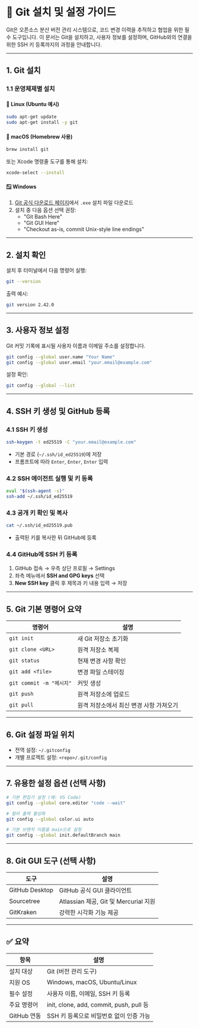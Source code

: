 # 🔧 Git 설치 및 설정 가이드

Git은 오픈소스 분산 버전 관리 시스템으로, 코드 변경 이력을 추적하고 협업을 위한 필수 도구입니다.
이 문서는 Git을 설치하고, 사용자 정보를 설정하며, GitHub와의 연결을 위한 SSH 키 등록까지의 과정을 안내합니다.

---

## 1. Git 설치

### 1.1 운영체제별 설치

#### 🐧 Linux (Ubuntu 예시)

```bash
sudo apt-get update
sudo apt-get install -y git
```

#### 🍎 macOS (Homebrew 사용)

```bash
brew install git
```

또는 Xcode 명령줄 도구를 통해 설치:

```bash
xcode-select --install
```

#### 🪟 Windows

1. [Git 공식 다운로드 페이지](https://git-scm.com/downloads)에서 `.exe` 설치 파일 다운로드
2. 설치 중 다음 옵션 선택 권장:
   - "Git Bash Here"
   - "Git GUI Here"
   - "Checkout as-is, commit Unix-style line endings"

---

## 2. 설치 확인

설치 후 터미널에서 다음 명령어 실행:

```bash
git --version
```

출력 예시:

```bash
git version 2.42.0
```

---

## 3. 사용자 정보 설정

Git 커밋 기록에 표시될 사용자 이름과 이메일 주소를 설정합니다.

```bash
git config --global user.name "Your Name"
git config --global user.email "your.email@example.com"
```

설정 확인:

```bash
git config --global --list
```

---

## 4. SSH 키 생성 및 GitHub 등록

### 4.1 SSH 키 생성

```bash
ssh-keygen -t ed25519 -C "your.email@example.com"
```

- 기본 경로 (`~/.ssh/id_ed25519`)에 저장
- 프롬프트에 따라 `Enter`, `Enter`, `Enter` 입력

### 4.2 SSH 에이전트 실행 및 키 등록

```bash
eval "$(ssh-agent -s)"
ssh-add ~/.ssh/id_ed25519
```

### 4.3 공개 키 확인 및 복사

```bash
cat ~/.ssh/id_ed25519.pub
```

- 출력된 키를 복사한 뒤 GitHub에 등록

### 4.4 GitHub에 SSH 키 등록

1. GitHub 접속 → 우측 상단 프로필 → Settings
2. 좌측 메뉴에서 **SSH and GPG keys** 선택
3. **New SSH key** 클릭 후 제목과 키 내용 입력 → 저장

---

## 5. Git 기본 명령어 요약

| 명령어 | 설명 |
|--------|------|
| `git init` | 새 Git 저장소 초기화 |
| `git clone <URL>` | 원격 저장소 복제 |
| `git status` | 현재 변경 사항 확인 |
| `git add <file>` | 변경 파일 스테이징 |
| `git commit -m "메시지"` | 커밋 생성 |
| `git push` | 원격 저장소에 업로드 |
| `git pull` | 원격 저장소에서 최신 변경 사항 가져오기 |

---

## 6. Git 설정 파일 위치

- 전역 설정: `~/.gitconfig`
- 개별 프로젝트 설정: `<repo>/.git/config`

---

## 7. 유용한 설정 옵션 (선택 사항)

```bash
# 기본 편집기 설정 (예: VS Code)
git config --global core.editor "code --wait"

# 컬러 출력 활성화
git config --global color.ui auto

# 기본 브랜치 이름을 main으로 설정
git config --global init.defaultBranch main
```

---

## 8. Git GUI 도구 (선택 사항)

| 도구 | 설명 |
|------|------|
| GitHub Desktop | GitHub 공식 GUI 클라이언트 |
| Sourcetree | Atlassian 제공, Git 및 Mercurial 지원 |
| GitKraken | 강력한 시각화 기능 제공 |

---

## ✅ 요약

| 항목 | 설명 |
|------|------|
| 설치 대상 | Git (버전 관리 도구) |
| 지원 OS | Windows, macOS, Ubuntu/Linux |
| 필수 설정 | 사용자 이름, 이메일, SSH 키 등록 |
| 주요 명령어 | init, clone, add, commit, push, pull 등 |
| GitHub 연동 | SSH 키 등록으로 비밀번호 없이 인증 가능 |
